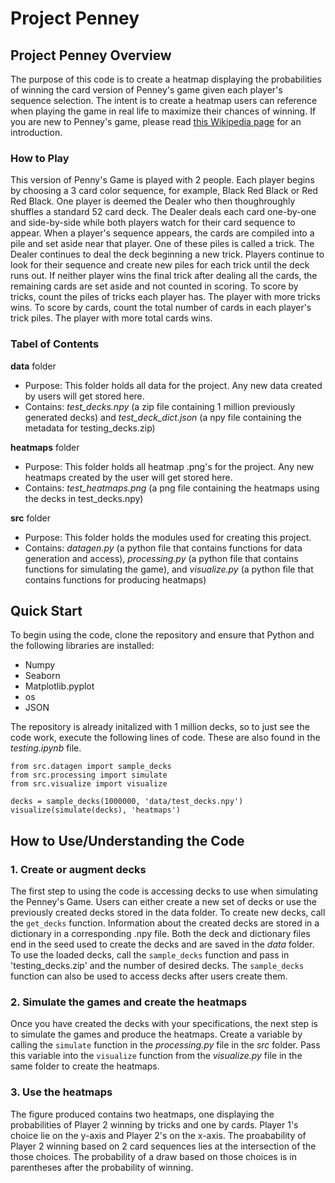 # Project Penney
## Project Penney Overview

The purpose of this code is to create a heatmap displaying the probabilities of winning the card version of Penney's game given each player's sequence selection. The intent is to create a heatmap users can reference when playing the game in real life to maximize their chances of winning. If you are new to Penney's game, please read [this Wikipedia page](https://en.wikipedia.org/wiki/Penney%27s_game) for an introduction.

### How to Play
This version of Penny's Game is played with 2 people. Each player begins by choosing a 3 card color sequence, for example, Black Red Black or Red Red Black. One player is deemed the Dealer who then thoughroughly shuffles a standard 52 card deck. The Dealer deals each card one-by-one and side-by-side while both players watch for their card sequence to appear. When a player's sequence appears, the cards are compiled into a pile and set aside near that player. One of these piles is called a trick. The Dealer continues to deal the deck beginning a new trick. Players continue to look for their sequence and create new piles for each trick until the deck runs out. If neither player wins the final trick after dealing all the cards, the remaining cards are set aside and not counted in scoring. To score by tricks, count the piles of tricks each player has. The player with more tricks wins. To score by cards, count the total number of cards in each player's trick piles. The player with more total cards wins.


### Tabel of Contents
**data** folder
- Purpose: This folder holds all data for the project. Any new data created by users will get stored here.
- Contains: *test_decks.npy* (a zip file containing 1 million previously generated decks) and *test_deck_dict.json* (a npy file containing the metadata for testing_decks.zip)

**heatmaps** folder
- Purpose: This folder holds all heatmap .png's for the project. Any new heatmaps created by the user will get stored here.
- Contains: *test_heatmaps.png* (a png file containing the heatmaps using the decks in test_decks.npy)

**src** folder
- Purpose: This folder holds the modules used for creating this project.
- Contains: *datagen.py* (a python file that contains functions for data generation and access), *processing.py* (a python file that contains functions for simulating the game), and *visualize.py* (a python file that contains functions for producing heatmaps)


## Quick Start
To begin using the code, clone the repository and ensure that Python and the following libraries are installed:
- Numpy
- Seaborn
- Matplotlib.pyplot
- os
- JSON

The repository is already initalized with 1 million decks, so to just see the code work, execute the following lines of code. These are also found in the *testing.ipynb* file.

```
from src.datagen import sample_decks
from src.processing import simulate
from src.visualize import visualize

decks = sample_decks(1000000, 'data/test_decks.npy')
visualize(simulate(decks), 'heatmaps')
```


## How to Use/Understanding the Code
### 1. Create or augment decks
The first step to using the code is accessing decks to use when simulating the Penney's Game. Users can either create a new set of decks or use the previously created decks stored in the data folder. To create new decks, call the `get_decks` function. Information about the created decks are stored in a dictionary in a corresponding .npy file. Both the deck and dictionary files end in the seed used to create the decks and are saved in the *data* folder. To use the loaded decks, call the `sample_decks` function and pass in 'testing_decks.zip' and the number of desired decks. The `sample_decks` function can also be used to access decks after users create them.


### 2. Simulate the games and create the heatmaps

Once you have created the decks with your specifications, the next step is to simulate the games and produce the heatmaps. Create a variable by calling the `simulate` function in the *processing.py* file in the *src* folder. Pass this variable into the `visualize` function from the *visualize.py* file in the same folder to create the heatmaps.

### 3. Use the heatmaps
The figure produced contains two heatmaps, one displaying the probabilities of Player 2 winning by tricks and one by cards. Player 1's choice lie on the y-axis and Player 2's on the x-axis. The proabability of Player 2 winning based on 2 card sequences lies at the intersection of the those choices. The probability of a draw based on those choices is in parentheses after the probability of winning.